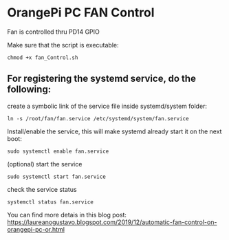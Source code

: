 
# OrangePi PC FAN Control

Fan is controlled thru PD14 GPIO

Make sure that the script is executable:

```
chmod +x fan_Control.sh
```

## For registering the systemd service, do the following:

create a symbolic link of the service file inside systemd/system folder:
```
ln -s /root/fan/fan.service /etc/systemd/system/fan.service
```


Install/enable the service, this will make systemd already start it on the next boot:
```
sudo systemctl enable fan.service
```


(optional) start the service
```
sudo systemctl start fan.service
```


check the service status
```
systemctl status fan.service
```


You can find more detais in this blog post:
https://laureanogustavo.blogspot.com/2019/12/automatic-fan-control-on-orangepi-pc-or.html
